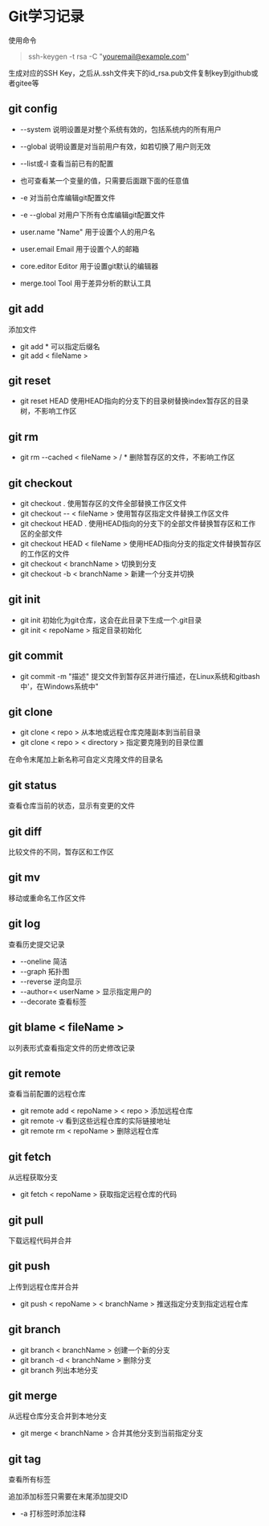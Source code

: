 # Git学习记录

使用命令

>ssh-keygen -t rsa -C "youremail@example.com"

生成对应的SSH Key，之后从.ssh文件夹下的id_rsa.pub文件复制key到github或者gitee等

## git config

- --system 说明设置是对整个系统有效的，包括系统内的所有用户
- --global 说明设置是对当前用户有效，如若切换了用户则无效
- --list或-l 查看当前已有的配置
- 也可查看某一个变量的值，只需要后面跟下面的任意值
- -e 对当前仓库编辑git配置文件
- -e --global 对用户下所有仓库编辑git配置文件

- user.name "Name" 用于设置个人的用户名
- user.email Email 用于设置个人的邮箱
- core.editor Editor 用于设置git默认的编辑器
- merge.tool Tool 用于差异分析的默认工具

## git add

添加文件

- git add * 可以指定后缀名
- git add < fileName >

## git reset

- git reset HEAD 使用HEAD指向的分支下的目录树替换index暂存区的目录树，不影响工作区

## git rm

- git rm --cached < fileName > / * 删除暂存区的文件，不影响工作区

## git checkout

- git checkout . 使用暂存区的文件全部替换工作区文件
- git checkout -- < fileName > 使用暂存区指定文件替换工作区文件
- git checkout HEAD . 使用HEAD指向的分支下的全部文件替换暂存区和工作区的全部文件
- git checkout HEAD < fileName > 使用HEAD指向分支的指定文件替换暂存区的工作区的文件
- git checkout < branchName > 切换到分支
- git checkout -b < branchName > 新建一个分支并切换

## git init

- git init 初始化为git仓库，这会在此目录下生成一个.git目录
- git init < repoName > 指定目录初始化

## git commit

- git commit -m "描述" 提交文件到暂存区并进行描述，在Linux系统和gitbash中'，在Windows系统中"

## git clone

- git clone < repo > 从本地或远程仓库克隆副本到当前目录
- git clone < repo > < directory > 指定要克隆到的目录位置

在命令末尾加上新名称可自定义克隆文件的目录名

## git status

查看仓库当前的状态，显示有变更的文件

## git diff

比较文件的不同，暂存区和工作区

## git mv

移动或重命名工作区文件

## git log

查看历史提交记录

- --oneline 简洁
- --graph 拓扑图
- --reverse 逆向显示
- --author=< userName > 显示指定用户的
- --decorate 查看标签

## git blame < fileName >

以列表形式查看指定文件的历史修改记录

## git remote

查看当前配置的远程仓库

- git remote add < repoName > < repo > 添加远程仓库
- git remote -v 看到这些远程仓库的实际链接地址
- git remote rm < repoName > 删除远程仓库

## git fetch

从远程获取分支

- git fetch < repoName > 获取指定远程仓库的代码

## git pull

下载远程代码并合并

## git push

上传到远程仓库并合并

- git push < repoName > < branchName > 推送指定分支到指定远程仓库

## git branch

- git branch < branchName > 创建一个新的分支
- git branch -d < branchName > 删除分支
- git branch 列出本地分支

## git merge

从远程仓库分支合并到本地分支

- git merge < branchName > 合并其他分支到当前指定分支

## git tag

查看所有标签

追加添加标签只需要在末尾添加提交ID

- -a 打标签时添加注释
